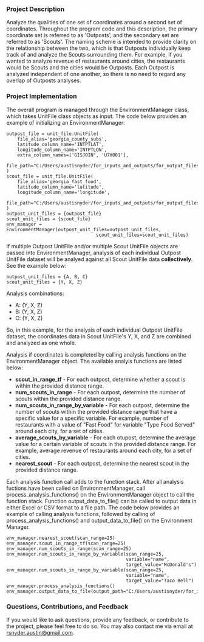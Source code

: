 ### Project Description
Analyze the qualities of one set of coordinates around a second set of coordinates. Throughout the program code and this description, the primary coordinate set is referred to as 'Outposts', and the secondary set are referred to as 'Scouts'. The naming scheme is intended to provide clarity on the relationship between the two, which is that Outposts individually keep track of and analyze the Scouts surrounding them. For example, if you wanted to analyze revenue of restaurants around cities, the restaurants would be Scouts and the cities would be Outposts. Each Outpost is analyzed independent of one another, so there is no need to regard any overlap of Outposts analyses. 

### Project Implementation
The overall program is managed through the EnvironmentManager class, which takes UnitFile class objects as input. The code below provides an example of initializing an EnvironmentManager:

```
outpost_file = unit_file.UnitFile(
    file_alias='georgia_county_subs',
    latitude_column_name='INTPTLAT',
    longitude_column_name='INTPTLON',
    extra_column_names=['GISJOIN', 'U7H001'],
    file_path="C:/Users/austisnyder/for_inputs_and_outputs/for_output_files/iowa_cty_subs.csv"
)
scout_file = unit_file.UnitFile(
    file_alias='georgia_fast_food',
    latitude_column_name='latitude',
    longitude_column_name='longitude',
    file_path="C:/Users/austisnyder/for_inputs_and_outputs/for_output_files/iowa_fast_food.csv"
)
outpost_unit_files = {outpost_file}
scout_unit_files = {scout_file}
env_manager = EnvironmentManager(outpost_unit_files=outpost_unit_files,
                                 scout_unit_files=scout_unit_files)
```

If multiple Outpost UnitFile and/or multiple Scout UnitFile objects are passed into EnvironmentManager, analysis of each individual Outpost UnitFile dataset will be analyed against all Scout UnitFile data **collectively**. See the example below:

```
outpost_unit_files = {A, B, C}
scout_unit_files = {Y, X, Z}
```

Analysis combinations:
* A: (Y, X, Z)
* B: (Y, X, Z)
* C: (Y, X, Z)

So, in this example, for the analysis of each individual Outpost UnitFile dataset, the coordinates data in Scout UnitFile's Y, X, and Z are combined and analyzed as one whole.

Analysis if coordinates is completed by calling analysis functions on the EnvironmentManager object. The available analyis functions are listed below:
* **scout_in_range_tf** - For each outpost, determine whether a scout is within the provided distance range.
* **num_scouts_in_range** - For each outpost, determine the number of scouts within the provided distance range.
* **num_scouts_in_range_by_variable** - For each outpost, determine the number of scouts within the provided distance range that have a specific value for a specific variable. For example, number of restaurants with a value of "Fast Food" for variable "Type Food Served" around each city, for a set of cities.
* **average_scouts_by_variable** - For each otupost, determine the average value for a certain variable of scouts in the provided distance range. For example, average revenue of restaurants around each city, for a set of cities.
* **nearest_scout** - For each outpost, determine the nearest scout in the provided distance range.

Each analysis function call adds to the function stack. After all analysis fuctions have been called on EnvironmentManager, call process_analysis_functions() on the EnvironmentManager object to call the function stack. Function output_data_to_file() can be called to output data in either Excel or CSV format to a file path. The code below provides an example of calling analysis functions, followed by calling of process_analysis_functions() and output_data_to_file() on the Environment Manager.

```
env_manager.nearest_scout(scan_range=25)
env_manager.scout_in_range_tf(scan_range=25)
env_manager.num_scouts_in_range(scan_range=25)
env_manager.num_scouts_in_range_by_variable(scan_range=25,
                                            variable="name",
                                            target_value="McDonald's")
env_manager.num_scouts_in_range_by_variable(scan_range=25,
                                            variable="name",
                                            target_value="Taco Bell")
env_manager.process_analysis_functions()
env_manager.output_data_to_file(output_path="C:/Users/austisnyder/for_inputs_and_outputs/for_output_files/georgia_analysis.xlsx")
```
### Questions, Contributions, and Feedback
If you would like to ask questions, provide any feedback, or contribute to the project, please feel free to do so. You may also contact me via email at rsnyder.austin@gmail.com.
